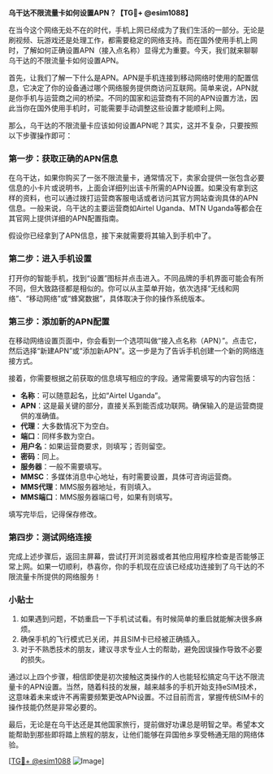 **乌干达不限流量卡如何设置APN？【TG💪+ @esim1088】**

在当今这个网络无处不在的时代，手机上网已经成为了我们生活的一部分。无论是刷视频、玩游戏还是处理工作，都需要稳定的网络支持。而在国外使用手机上网时，了解如何正确设置APN（接入点名称）显得尤为重要。今天，我们就来聊聊乌干达的不限流量卡如何设置APN。

首先，让我们了解一下什么是APN。APN是手机连接到移动网络时使用的配置信息，它决定了你的设备通过哪个网络服务提供商访问互联网。简单来说，APN就是你手机与运营商之间的桥梁。不同的国家和运营商有不同的APN设置方法，因此当你在国外使用手机时，可能需要手动调整这些设置才能顺利上网。

那么，乌干达的不限流量卡应该如何设置APN呢？其实，这并不复杂，只要按照以下步骤操作即可：

### 第一步：获取正确的APN信息

在乌干达，如果你购买了一张不限流量卡，通常情况下，卖家会提供一张包含必要信息的小卡片或说明书，上面会详细列出该卡所需的APN设置。如果没有拿到这样的资料，也可以通过拨打运营商客服电话或者访问其官方网站查询具体的APN信息。一般来说，乌干达的主要运营商如Airtel Uganda、MTN Uganda等都会在其官网上提供详细的APN配置指南。

假设你已经拿到了APN信息，接下来就需要将其输入到手机中了。

### 第二步：进入手机设置

打开你的智能手机，找到“设置”图标并点击进入。不同品牌的手机界面可能会有所不同，但大致路径都是相似的。你可以从主菜单开始，依次选择“无线和网络”、“移动网络”或“蜂窝数据”，具体取决于你的操作系统版本。

### 第三步：添加新的APN配置

在移动网络设置页面中，你会看到一个选项叫做“接入点名称（APN）”。点击它，然后选择“新建APN”或“添加新APN”。这一步是为了告诉手机创建一个新的网络连接方式。

接着，你需要根据之前获取的信息填写相应的字段。通常需要填写的内容包括：

- **名称**：可以随意起名，比如“Airtel Uganda”。
- **APN**：这是最关键的部分，直接关系到能否成功联网。确保输入的是运营商提供的准确值。
- **代理**：大多数情况下为空白。
- **端口**：同样多数为空白。
- **用户名**：如果运营商要求，则填写；否则留空。
- **密码**：同上。
- **服务器**：一般不需要填写。
- **MMSC**：多媒体消息中心地址，有时需要设置，具体可咨询运营商。
- **MMS代理**：MMS服务器地址，有则填入。
- **MMS端口**：MMS服务器端口号，如果有则填写。

填写完毕后，记得保存修改。

### 第四步：测试网络连接

完成上述步骤后，返回主屏幕，尝试打开浏览器或者其他应用程序检查是否能够正常上网。如果一切顺利，恭喜你，你的手机现在应该已经成功连接到了乌干达的不限流量卡所提供的网络服务！

### 小贴士

1. 如果遇到问题，不妨重启一下手机试试看。有时候简单的重启就能解决很多麻烦。
2. 确保手机的飞行模式已关闭，并且SIM卡已经被正确插入。
3. 对于不熟悉技术的朋友，建议寻求专业人士的帮助，避免因误操作导致不必要的损失。

通过以上四个步骤，相信即使是初次接触这类操作的人也能轻松搞定乌干达不限流量卡的APN设置。当然，随着科技的发展，越来越多的手机开始支持eSIM技术，这意味着未来或许不再需要频繁更改APN设置。不过目前而言，掌握传统SIM卡的操作技能仍然是非常必要的。

最后，无论是在乌干达还是其他国家旅行，提前做好功课总是明智之举。希望本文能帮助到那些即将踏上旅程的朋友，让他们能够在异国他乡享受畅通无阻的网络体验。

[[TG💪+ @esim1088](https://t.me/s/esim1088) ![Image](https://i.postimg.cc/4NQfJmqS/Snipaste-2025-05-13-00-14-12.png)]